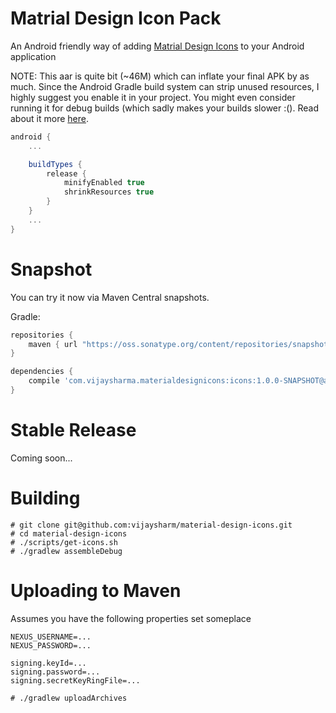 Matrial Design Icon Pack
========================

An Android friendly way of adding [Matrial Design Icons](https://github.com/google/material-design-icons) to your Android application

NOTE: This aar is quite bit (~46M) which can inflate your final APK by as much. Since the Android Gradle build system can strip unused resources, I highly suggest you enable it in your project. You might even consider running it for debug builds (which sadly makes your builds slower :(). Read about it more [here](http://tools.android.com/tech-docs/new-build-system/resource-shrinking).

```groovy
android {
    ...

    buildTypes {
        release {
            minifyEnabled true
            shrinkResources true
        }
    }
    ...
}
```

Snapshot
========

You can try it now via Maven Central snapshots.

Gradle:
```groovy
repositories {
    maven { url "https://oss.sonatype.org/content/repositories/snapshots/" }
}

dependencies {
    compile 'com.vijaysharma.materialdesignicons:icons:1.0.0-SNAPSHOT@aar'
}
```

Stable Release
==============

Coming soon...


Building
========
```
# git clone git@github.com:vijaysharm/material-design-icons.git
# cd material-design-icons
# ./scripts/get-icons.sh
# ./gradlew assembleDebug
```

Uploading to Maven
==================
Assumes you have the following properties set someplace

```
NEXUS_USERNAME=...
NEXUS_PASSWORD=...

signing.keyId=...
signing.password=...
signing.secretKeyRingFile=...
```

```
# ./gradlew uploadArchives
```
